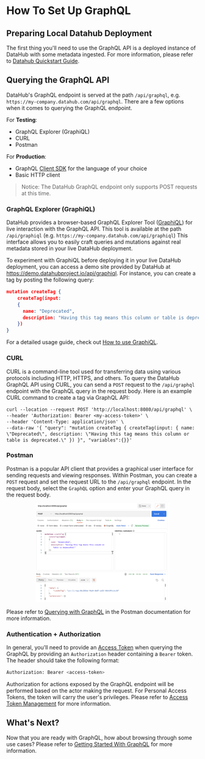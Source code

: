# How To Set Up GraphQL

## Preparing Local Datahub Deployment

The first thing you'll need to use the GraphQL API is a deployed instance of DataHub with some metadata ingested.
For more information, please refer to [Datahub Quickstart Guide](/docs/quickstart.md).

## Querying the GraphQL API

DataHub's GraphQL endpoint is served at the path `/api/graphql`, e.g. `https://my-company.datahub.com/api/graphql`.
There are a few options when it comes to querying the GraphQL endpoint.

For **Testing**:

- GraphQL Explorer (GraphiQL)
- CURL
- Postman

For **Production**:

- GraphQL [Client SDK](https://graphql.org/code/) for the language of your choice
- Basic HTTP client

> Notice: The DataHub GraphQL endpoint only supports POST requests at this time.

### GraphQL Explorer (GraphiQL)

DataHub provides a browser-based GraphQL Explorer Tool ([GraphiQL](https://github.com/graphql/graphiql)) for live interaction with the GraphQL API. This tool is available at the path `/api/graphiql` (e.g. `https://my-company.datahub.com/api/graphiql`)
This interface allows you to easily craft queries and mutations against real metadata stored in your live DataHub deployment.

To experiment with GraphiQL before deploying it in your live DataHub deployment, you can access a demo site provided by DataHub at https://demo.datahubproject.io/api/graphiql.
For instance, you can create a tag by posting the following query:

```json
mutation createTag {
    createTag(input:
    {
      name: "Deprecated",
      description: "Having this tag means this column or table is deprecated."
    })
}
```

For a detailed usage guide, check out [How to use GraphiQL](https://www.gatsbyjs.com/docs/how-to/querying-data/running-queries-with-graphiql/).

### CURL

CURL is a command-line tool used for transferring data using various protocols including HTTP, HTTPS, and others.
To query the DataHub GraphQL API using CURL, you can send a `POST` request to the `/api/graphql` endpoint with the GraphQL query in the request body.
Here is an example CURL command to create a tag via GraphQL API:

```shell
curl --location --request POST 'http://localhost:8080/api/graphql' \
--header 'Authorization: Bearer <my-access-token>' \
--header 'Content-Type: application/json' \
--data-raw '{ "query": "mutation createTag { createTag(input: { name: \"Deprecated\", description: \"Having this tag means this column or table is deprecated.\" }) }", "variables":{}}'
```

### Postman

Postman is a popular API client that provides a graphical user interface for sending requests and viewing responses.
Within Postman, you can create a `POST` request and set the request URL to the `/api/graphql` endpoint.
In the request body, select the `GraphQL` option and enter your GraphQL query in the request body.

<p align="center">
  <img width="70%" src="https://raw.githubusercontent.com/datahub-project/static-assets/main/imgs/apis/postman-graphql.png"/>
</p>

Please refer to [Querying with GraphQL](https://learning.postman.com/docs/sending-requests/graphql/graphql/) in the Postman documentation for more information.

### Authentication + Authorization

In general, you'll need to provide an [Access Token](../../authentication/personal-access-tokens.md) when querying the GraphQL by
providing an `Authorization` header containing a `Bearer` token. The header should take the following format:

```bash
Authorization: Bearer <access-token>
```

Authorization for actions exposed by the GraphQL endpoint will be performed based on the actor making the request.
For Personal Access Tokens, the token will carry the user's privileges. Please refer to [Access Token Management](/docs/api/graphql/token-management.md) for more information.

## What's Next?

Now that you are ready with GraphQL, how about browsing through some use cases?
Please refer to [Getting Started With GraphQL](/docs/api/graphql/getting-started.md) for more information.
